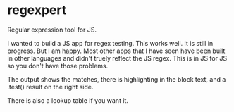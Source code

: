 regexpert
=========

Regular expression tool for JS.

I wanted to build a JS app for regex testing. This works well. It is still in progress. But I am happy. Most other apps that I have seen have been built in other languages and didn't truely reflect the JS regex. This is in JS for JS so you don't have those problems.

The output shows the matches, there is highlighting in the block text, and a .test() result on the right side.

There is also a lookup table if you want it.
